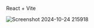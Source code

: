 React + Vite


![Screenshot 2024-10-24 215918](https://github.com/user-attachments/assets/b6c698f1-ad3d-4512-bdcf-cce92457e5dd)



